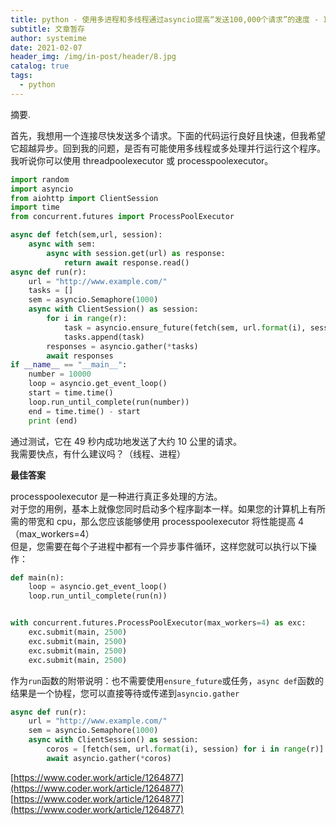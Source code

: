 ```yaml
---
title: python - 使用多进程和多线程通过asyncio提高“发送100,000个请求”的速度 - IT工具网
subtitle: 文章暂存
author: systemime
date: 2021-02-07
header_img: /img/in-post/header/8.jpg
catalog: true
tags:
  - python
---
```

摘要.

<!-- more -->
首先，我想用一个连接尽快发送多个请求。下面的代码运行良好且快速，但我希望它超越异步。回到我的问题，是否有可能使用多线程或多处理并行运行这个程序。我听说你可以使用 threadpoolexecutor 或 processpoolexecutor。  

```python
import random
import asyncio
from aiohttp import ClientSession
import time
from concurrent.futures import ProcessPoolExecutor

async def fetch(sem,url, session):
    async with sem:
        async with session.get(url) as response:
            return await response.read()
async def run(r):
    url = "http://www.example.com/"
    tasks = []
    sem = asyncio.Semaphore(1000)
    async with ClientSession() as session:
        for i in range(r):
            task = asyncio.ensure_future(fetch(sem, url.format(i), session)) 
            tasks.append(task)
        responses = asyncio.gather(*tasks)
        await responses
if __name__ == "__main__":
    number = 10000
    loop = asyncio.get_event_loop()
    start = time.time()
    loop.run_until_complete(run(number))
    end = time.time() - start
    print (end)
```

通过测试，它在 49 秒内成功地发送了大约 10 公里的请求。  
我需要快点，有什么建议吗？（线程、进程）

**最佳答案**

processpoolexecutor 是一种进行真正多处理的方法。  
对于您的用例，基本上就像您同时启动多个程序副本一样。如果您的计算机上有所需的带宽和 cpu，那么您应该能够使用 processpoolexecutor 将性能提高 4（max_workers=4）  
但是，您需要在每个子进程中都有一个异步事件循环，这样您就可以执行以下操作：  

```python
def main(n):
    loop = asyncio.get_event_loop()
    loop.run_until_complete(run(n))


with concurrent.futures.ProcessPoolExecutor(max_workers=4) as exc:
    exc.submit(main, 2500)
    exc.submit(main, 2500)
    exc.submit(main, 2500)
    exc.submit(main, 2500)
```

作为`run`函数的附带说明：也不需要使用`ensure_future`或任务，`async def`函数的结果是一个协程，您可以直接等待或传递到`asyncio.gather`

```python
async def run(r):
    url = "http://www.example.com/"
    sem = asyncio.Semaphore(1000)
    async with ClientSession() as session:
        coros = [fetch(sem, url.format(i), session) for i in range(r)]
        await asyncio.gather(*coros)
```

 [https://www.coder.work/article/1264877](https://www.coder.work/article/1264877) 
 [https://www.coder.work/article/1264877](https://www.coder.work/article/1264877)
